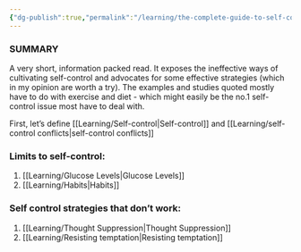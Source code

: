 ```yaml
---
{"dg-publish":true,"permalink":"/learning/the-complete-guide-to-self-control-by-scott-h-young/"}
---
```



### SUMMARY
A very short, information packed read. It exposes the ineffective ways of cultivating self-control and advocates for some effective strategies (which in my opinion are worth a try). The examples and studies quoted mostly have to do with exercise and diet - which might easily be the no.1 self-control issue most have to deal with.

First, let’s define [[Learning/Self-control\|Self-control]] and [[Learning/self-control conflicts\|self-control conflicts]]

### Limits to self-control:
1. [[Learning/Glucose Levels\|Glucose Levels]]
2. [[Learning/Habits\|Habits]]

### Self control strategies that don’t work:
1. [[Learning/Thought Suppression\|Thought Suppression]]
2. [[Learning/Resisting temptation\|Resisting temptation]] 
